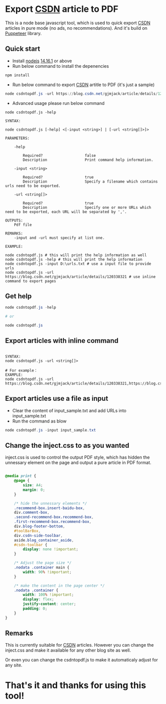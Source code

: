 # Export [CSDN](https://blog.csdn.net/) article to PDF

This is a node base javascript tool, which is used to quick export [CSDN](https://blog.csdn.net/) articles in pure mode (no ads, no recommendations). And it's build on [Puppeteer](http://www.puppeteerjs.com/) library.

## Quick start

- Install [nodejs](https://nodejs.org/en/) [14.16.1](https://nodejs.org/dist/v14.17.6/node-v14.17.6-x64.msi) or above
- Run below command to install the depenencies

```powershell
npm install
```

- Run below command to export [CSDN](https://blog.csdn.net/) artitle to PDF (it's just a sample)

```powershell
node csdntopdf.js -url https://blog.csdn.net/gjmjack/article/details/120338321
```

- Advanced usage please run below command

``` shell
node csdntopdf.js -help

```

```shell
SYNTAX:

node csdntopdf.js [-help] <[-input <string>] | [-url <string[]>]>

PARAMETERS:

    -help 

        Required?                   false
        Description                 Print command help information.

    -input <string> 

        Required?                   true
        Description                 Specify a filename which contains urls need to be exported.

    -url <string[]> 

        Required?                   true
        Description                 Specify one or more URLs which need to be exported, each URL will be separated by ','. 

OUTPUTS:
    Pdf file

REMARKS:
    -input and -url must specify at list one.

EXAMPLE:

node csdntopdf.js # this will print the help information as well
node csdntopdf.js -help # this will print the help information
node csdntopdf.js -input D:\urls.txt # use a input file to provide urls
node csdntopdf.js -url https://blog.csdn.net/gjmjack/article/details/120338321 # use inline command to export pages
```

## Get help

```powershell
node csdntopdf.js -help 

# or

node csdntopdf.js
```

## Export articles with inline command

```shell

SYNTAX:
node csdntopdf.js -url <string[]>

# For example：
EXAMPLE:
node csdntopdf.js -url https://blog.csdn.net/gjmjack/article/details/120338321,https://blog.csdn.net/gjmjack/article/details/118695137

```

## Export articles use a file as input

- Clear the content of input_sample.txt and add URLs into input_sample.txt
- Run the command as blow

```powershell
node csdntopdf.js -input input_sample.txt
```

## Change the inject.css to as you wanted

inject.css is used to control the output PDF style, which has hidden the unnessary element on the page and output a pure article in PDF format.

```css

@media print {
    @page {
        size: A4;
        margin: 0;
    }

    /* hide the unnessary elements */
    .recommend-box.insert-baidu-box,
    div.comment-box,
    .second-recommend-box.recommend-box,
    .first-recommend-box.recommend-box,
    div.blog-footer-bottom,
    #toolBarBox,
    div.csdn-side-toolbar,
    aside.blog_container_aside,
    #csdn-toolbar {
        display: none !important;
    }

    /* Adjust the page size */
    .nodata .container main {
        width: 90% !important;
    }

    /* make the content in the page center */
    .nodata .container {
        width: 100% !important;
        display: flex;
        justify-content: center;
        padding: 0;
    }
}
```

## Remarks

This is currently suitable for [CSDN](https://blog.csdn.net/) articles. However you can change the inject.css and make it available for any other blog site as well.

Or even you can change the csdntopdf.js to make it automaticaly adjust for any site.

# That's it and thanks for using this tool!
